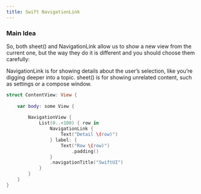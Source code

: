 ```yaml
---
title: Swift NavigationLink
---
```


### Main Idea

So, both sheet() and NavigationLink allow us to show a new view from the current one, but the way they do it is different and you should choose them carefully:

NavigationLink is for showing details about the user’s selection, like you’re digging deeper into a topic. sheet() is for showing unrelated content, such as settings or a compose window.

```swift
struct ContentView: View {
    
    var body: some View {
       
        NavigationView {
            List(0..<100) { row in
                NavigationLink {
                    Text("Detail \(row)")
                } label: {
                    Text("Row \(row)")
                        .padding()
                }
                .navigationTitle("SwiftUI")
            }
        }
    }
}
```
